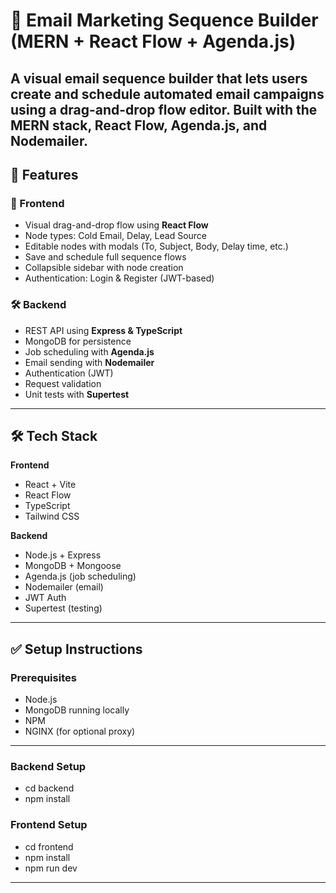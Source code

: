 # 📧 Email Marketing Sequence Builder (MERN + React Flow + Agenda.js)

A visual email sequence builder that lets users create and schedule automated email campaigns using a drag-and-drop flow editor. Built with the MERN stack, React Flow, Agenda.js, and Nodemailer.
---

## 🚀 Features
### 🔧 Frontend
- Visual drag-and-drop flow using **React Flow**
- Node types: Cold Email, Delay, Lead Source
- Editable nodes with modals (To, Subject, Body, Delay time, etc.)
- Save and schedule full sequence flows
- Collapsible sidebar with node creation
- Authentication: Login & Register (JWT-based)

### 🛠️ Backend
- REST API using **Express & TypeScript**
- MongoDB for persistence
- Job scheduling with **Agenda.js**
- Email sending with **Nodemailer**
- Authentication (JWT)
- Request validation
- Unit tests with **Supertest**

---

## 🛠️ Tech Stack

**Frontend**
- React + Vite
- React Flow
- TypeScript
- Tailwind CSS

**Backend**
- Node.js + Express
- MongoDB + Mongoose
- Agenda.js (job scheduling)
- Nodemailer (email)
- JWT Auth
- Supertest (testing)

---

## ✅ Setup Instructions

### Prerequisites
- Node.js 
- MongoDB running locally
- NPM 
- NGINX (for optional proxy)

---

### Backend Setup
- cd backend
- npm install

### Frontend Setup
- cd frontend
- npm install
- npm run dev
---
